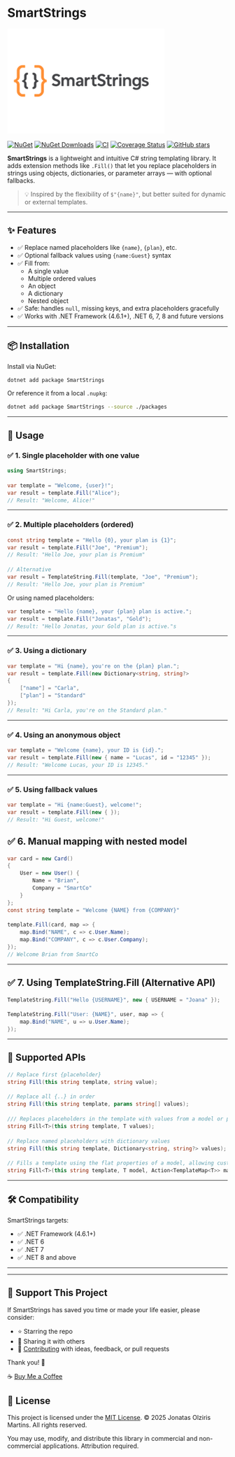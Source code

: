 # SmartStrings


![SmartStrings logo](./SmartStrings/logo-readme.png)

[![NuGet](https://img.shields.io/nuget/v/SmartStrings.svg)](https://www.nuget.org/packages/SmartStrings)
[![NuGet Downloads](https://img.shields.io/nuget/dt/SmartStrings.svg)](https://www.nuget.org/packages/SmartStrings)
[![CI](https://github.com/jonatasolmartins/smart-strings/actions/workflows/nuget-publish.yml/badge.svg)](https://github.com/jonatasolmartins/smart-strings/actions/workflows/nuget-publish.yml)
[![Coverage Status](https://img.shields.io/badge/coverage-100%25-brightgreen)](https://github.com/jonatasolmartins/smart-strings)
[![GitHub stars](https://img.shields.io/github/stars/jonatasolmartins/smart-strings.svg?style=social)](https://github.com/jonatasolmartins/smart-strings/stargazers)

**SmartStrings** is a lightweight and intuitive C# string templating library. It adds extension methods like `.Fill()` that let you replace placeholders in strings using objects, dictionaries, or parameter arrays — with optional fallbacks.

> 💡 Inspired by the flexibility of `$"{name}"`, but better suited for dynamic or external templates.

---

## ✨ Features

- ✅ Replace named placeholders like `{name}`, `{plan}`, etc.
- ✅ Optional fallback values using `{name:Guest}` syntax
- ✅ Fill from:
  - A single value
  - Multiple ordered values
  - An object
  - A dictionary
  - Nested object
- ✅ Safe: handles `null`, missing keys, and extra placeholders gracefully
- ✅ Works with .NET Framework (4.6.1+), .NET 6, 7, 8 and future versions

---

## 📦 Installation

Install via NuGet:

```bash
dotnet add package SmartStrings
```

Or reference it from a local `.nupkg`:

```bash
dotnet add package SmartStrings --source ./packages
```

---

## 🚀 Usage

### ✅ 1. Single placeholder with one value

```csharp
using SmartStrings;

var template = "Welcome, {user}!";
var result = template.Fill("Alice");
// Result: "Welcome, Alice!"
```

---

### ✅ 2. Multiple placeholders (ordered)

```csharp
const string template = "Hello {0}, your plan is {1}";
var result = template.Fill("Joe", "Premium");
// Result: "Hello Joe, your plan is Premium"

// Alternative
var result = TemplateString.Fill(template, "Joe", "Premium");
// Result: "Hello Joe, your plan is Premium"
```

Or using named placeholders:

```csharp
var template = "Hello {name}, your {plan} plan is active.";
var result = template.Fill("Jonatas", "Gold");
// Result: "Hello Jonatas, your Gold plan is active."s
```

---

### ✅ 3. Using a dictionary

```csharp
var template = "Hi {name}, you're on the {plan} plan.";
var result = template.Fill(new Dictionary<string, string?>
{
    ["name"] = "Carla",
    ["plan"] = "Standard"
});
// Result: "Hi Carla, you're on the Standard plan."
```

---

### ✅ 4. Using an anonymous object

```csharp
var template = "Welcome {name}, your ID is {id}.";
var result = template.Fill(new { name = "Lucas", id = "12345" });
// Result: "Welcome Lucas, your ID is 12345."
```

---

### ✅ 5. Using fallback values

```csharp
var template = "Hi {name:Guest}, welcome!";
var result = template.Fill(new { });
// Result: "Hi Guest, welcome!"
```

## ✅ 6. Manual mapping with nested model

```csharp
var card = new Card()
{
    User = new User() {
        Name = "Brian",
        Company = "SmartCo"
    }
};
const string template = "Welcome {NAME} from {COMPANY}"

template.Fill(card, map => {
    map.Bind("NAME", c => c.User.Name);
    map.Bind("COMPANY", c => c.User.Company);
});
// Welcome Brian from SmartCo
```

---

## ✅ 7. Using TemplateString.Fill (Alternative API)

```csharp
TemplateString.Fill("Hello {USERNAME}", new { USERNAME = "Joana" });

TemplateString.Fill("User: {NAME}", user, map => {
    map.Bind("NAME", u => u.User.Name);
});
```
---

## 🧪 Supported APIs

```csharp
// Replace first {placeholder}
string Fill(this string template, string value);

// Replace all {..} in order
string Fill(this string template, params string[] values);

/// Replaces placeholders in the template with values from a model or primitive values..
string Fill<T>(this string template, T values);

// Replace named placeholders with dictionary values
string Fill(this string template, Dictionary<string, string?> values);

// Fills a template using the flat properties of a model, allowing custom overrides for nested or formatted values.
string Fill<T>(this string template, T model, Action<TemplateMap<T>> map)

```

---

## 🛠 Compatibility

SmartStrings targets:
- ✅ .NET Framework (4.6.1+)
- ✅ .NET 6
- ✅ .NET 7
- ✅ .NET 8 and above

---

---

## 💖 Support This Project

If SmartStrings has saved you time or made your life easier, please consider:

- ⭐ Starring the repo
- 📣 Sharing it with others
- 🧩 [Contributing](/CONTRIBUTING.md) with ideas, feedback, or pull requests


Thank you! 🙌

☕ [Buy Me a Coffee](https://buymeacoffee.com/jonatasolmartins)

## 📄 License

This project is licensed under the [MIT License](./%20LICENSE.txt).
© 2025 Jonatas Olziris Martins. All rights reserved.

You may use, modify, and distribute this library in commercial and non-commercial applications. Attribution required.
